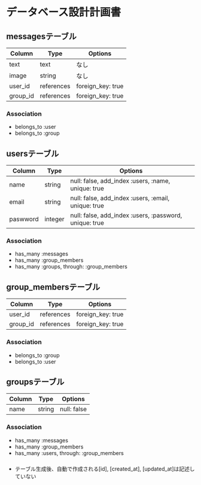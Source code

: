 # データベース設計計画書

## messagesテーブル
|Column|Type|Options|
|------|----|-------|
|text|text|なし|
|image|string |なし|
|user_id|references|foreign_key: true|
|group_id |references|foreign_key: true|


### Association
- belongs_to :user
- belongs_to :group


## usersテーブル
|Column| Type|Options|
|------|-----|-------|
|name    |string |null: false, add_index :users, :name, unique: true|
|email   |string |null: false, add_index :users, :email, unique: true|
|paswword|integer|null: false, add_index :users, :password, unique: true|


### Association
- has_many :messages
- has_many :group_members
- has_many :groups, through: :group_members


## group_membersテーブル

|Column|Type|Options|
|------|----|-------|
|user_id|references|foreign_key: true|
|group_id|references|foreign_key: true|

### Association
- belongs_to :group
- belongs_to :user

## groupsテーブル
|Column| Type|Options|
|------|-----|-------|
|name|string|null: false|

### Association
- has_many :messages
- has_many :group_members
- has_many :users, through: :group_members

###
- テーブル生成後、自動で作成される[id], [created_at], [updated_at]は記述していない

<!-- This README would normally document whatever steps are necessary to get the
application up and running.

Things you may want to cover:

* Ruby version
* System dependencies

* Configuration

* Database creation

* Database initialization

* How to run the test suite

* Services (job queues, cache servers, search engines, etc.)

* Deployment instructions

* ...



